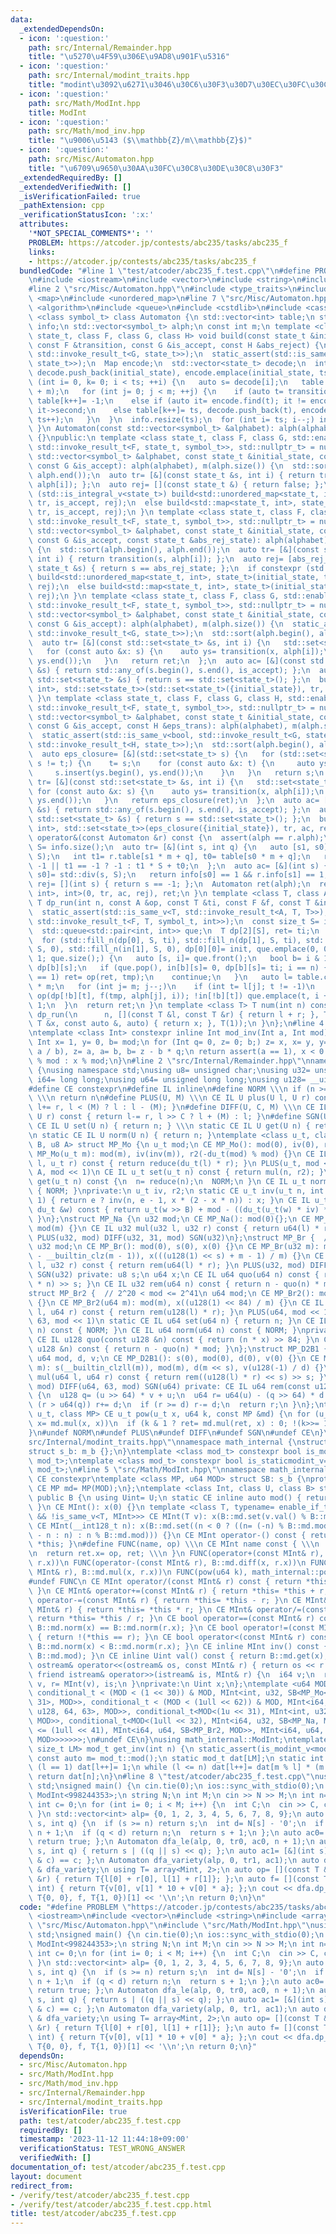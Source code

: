 ```yaml
---
data:
  _extendedDependsOn:
  - icon: ':question:'
    path: src/Internal/Remainder.hpp
    title: "\u5270\u4F59\u306E\u9AD8\u901F\u5316"
  - icon: ':question:'
    path: src/Internal/modint_traits.hpp
    title: "modint\u3092\u6271\u3046\u30C6\u30F3\u30D7\u30EC\u30FC\u30C8"
  - icon: ':question:'
    path: src/Math/ModInt.hpp
    title: ModInt
  - icon: ':question:'
    path: src/Math/mod_inv.hpp
    title: "\u9006\u5143 ($\\mathbb{Z}/m\\mathbb{Z}$)"
  - icon: ':question:'
    path: src/Misc/Automaton.hpp
    title: "\u6709\u9650\u30AA\u30FC\u30C8\u30DE\u30C8\u30F3"
  _extendedRequiredBy: []
  _extendedVerifiedWith: []
  _isVerificationFailed: true
  _pathExtension: cpp
  _verificationStatusIcon: ':x:'
  attributes:
    '*NOT_SPECIAL_COMMENTS*': ''
    PROBLEM: https://atcoder.jp/contests/abc235/tasks/abc235_f
    links:
    - https://atcoder.jp/contests/abc235/tasks/abc235_f
  bundledCode: "#line 1 \"test/atcoder/abc235_f.test.cpp\"\n#define PROBLEM \"https://atcoder.jp/contests/abc235/tasks/abc235_f\"\
    \n#include <iostream>\n#include <vector>\n#include <string>\n#include <array>\n\
    #line 2 \"src/Misc/Automaton.hpp\"\n#include <type_traits>\n#include <set>\n#include\
    \ <map>\n#include <unordered_map>\n#line 7 \"src/Misc/Automaton.hpp\"\n#include\
    \ <algorithm>\n#include <queue>\n#include <cstdlib>\n#include <cassert>\ntemplate\
    \ <class symbol_t> class Automaton {\n std::vector<int> table;\n std::vector<int8_t>\
    \ info;\n std::vector<symbol_t> alph;\n const int m;\n template <class Map, class\
    \ state_t, class F, class G, class H> void build(const state_t &initial_state,\
    \ const F &transition, const G &is_accept, const H &abs_reject) {\n  static_assert(std::is_same_v<bool,\
    \ std::invoke_result_t<G, state_t>>);\n  static_assert(std::is_same_v<bool, std::invoke_result_t<H,\
    \ state_t>>);\n  Map encode;\n  std::vector<state_t> decode;\n  int ts= 0;\n \
    \ decode.push_back(initial_state), encode.emplace(initial_state, ts++);\n  for\
    \ (int i= 0, k= 0; i < ts; ++i) {\n   auto s= decode[i];\n   table.resize(table.size()\
    \ + m);\n   for (int j= 0; j < m; ++j) {\n    if (auto t= transition(s, j); abs_reject(t))\
    \ table[k++]= -1;\n    else if (auto it= encode.find(t); it != encode.end()) table[k++]=\
    \ it->second;\n    else table[k++]= ts, decode.push_back(t), encode.emplace(t,\
    \ ts++);\n   }\n  }\n  info.resize(ts);\n  for (int i= ts; i--;) info[i]= is_accept(decode[i]);\n\
    \ }\n Automaton(const std::vector<symbol_t> &alphabet): alph(alphabet), m(alph.size())\
    \ {}\npublic:\n template <class state_t, class F, class G, std::enable_if_t<std::is_same_v<state_t,\
    \ std::invoke_result_t<F, state_t, symbol_t>>, std::nullptr_t> = nullptr> Automaton(const\
    \ std::vector<symbol_t> &alphabet, const state_t &initial_state, const F &transition,\
    \ const G &is_accept): alph(alphabet), m(alph.size()) {\n  std::sort(alph.begin(),\
    \ alph.end());\n  auto tr= [&](const state_t &s, int i) { return transition(s,\
    \ alph[i]); };\n  auto rej= [](const state_t &) { return false; };\n  if constexpr\
    \ (std::is_integral_v<state_t>) build<std::unordered_map<state_t, int>, state_t>(initial_state,\
    \ tr, is_accept, rej);\n  else build<std::map<state_t, int>, state_t>(initial_state,\
    \ tr, is_accept, rej);\n }\n template <class state_t, class F, class G, std::enable_if_t<std::is_same_v<state_t,\
    \ std::invoke_result_t<F, state_t, symbol_t>>, std::nullptr_t> = nullptr> Automaton(const\
    \ std::vector<symbol_t> &alphabet, const state_t &initial_state, const F &transition,\
    \ const G &is_accept, const state_t &abs_rej_state): alph(alphabet), m(alph.size())\
    \ {\n  std::sort(alph.begin(), alph.end());\n  auto tr= [&](const state_t &s,\
    \ int i) { return transition(s, alph[i]); };\n  auto rej= [abs_rej_state](const\
    \ state_t &s) { return s == abs_rej_state; };\n  if constexpr (std::is_integral_v<state_t>)\
    \ build<std::unordered_map<state_t, int>, state_t>(initial_state, tr, is_accept,\
    \ rej);\n  else build<std::map<state_t, int>, state_t>(initial_state, tr, is_accept,\
    \ rej);\n }\n template <class state_t, class F, class G, std::enable_if_t<std::is_same_v<std::set<state_t>,\
    \ std::invoke_result_t<F, state_t, symbol_t>>, std::nullptr_t> = nullptr> Automaton(const\
    \ std::vector<symbol_t> &alphabet, const state_t &initial_state, const F &transition,\
    \ const G &is_accept): alph(alphabet), m(alph.size()) {\n  static_assert(std::is_same_v<bool,\
    \ std::invoke_result_t<G, state_t>>);\n  std::sort(alph.begin(), alph.end());\n\
    \  auto tr= [&](const std::set<state_t> &s, int i) {\n   std::set<state_t> ret;\n\
    \   for (const auto &x: s) {\n    auto ys= transition(x, alph[i]);\n    ret.insert(ys.begin(),\
    \ ys.end());\n   }\n   return ret;\n  };\n  auto ac= [&](const std::set<state_t>\
    \ &s) { return std::any_of(s.begin(), s.end(), is_accept); };\n  auto rej= [](const\
    \ std::set<state_t> &s) { return s == std::set<state_t>(); };\n  build<std::map<std::set<state_t>,\
    \ int>, std::set<state_t>>(std::set<state_t>({initial_state}), tr, ac, rej);\n\
    \ }\n template <class state_t, class F, class G, class H, std::enable_if_t<std::is_same_v<std::set<state_t>,\
    \ std::invoke_result_t<F, state_t, symbol_t>>, std::nullptr_t> = nullptr> Automaton(const\
    \ std::vector<symbol_t> &alphabet, const state_t &initial_state, const F &transition,\
    \ const G &is_accept, const H &eps_trans): alph(alphabet), m(alph.size()) {\n\
    \  static_assert(std::is_same_v<bool, std::invoke_result_t<G, state_t>>);\n  static_assert(std::is_same_v<std::set<state_t>,\
    \ std::invoke_result_t<H, state_t>>);\n  std::sort(alph.begin(), alph.end());\n\
    \  auto eps_closure= [&](std::set<state_t> s) {\n   for (std::set<state_t> t;\
    \ s != t;) {\n    t= s;\n    for (const auto &x: t) {\n     auto ys= eps_trans(x);\n\
    \     s.insert(ys.begin(), ys.end());\n    }\n   }\n   return s;\n  };\n  auto\
    \ tr= [&](const std::set<state_t> &s, int i) {\n   std::set<state_t> ret;\n  \
    \ for (const auto &x: s) {\n    auto ys= transition(x, alph[i]);\n    ret.insert(ys.begin(),\
    \ ys.end());\n   }\n   return eps_closure(ret);\n  };\n  auto ac= [&](const std::set<state_t>\
    \ &s) { return std::any_of(s.begin(), s.end(), is_accept); };\n  auto rej= [](const\
    \ std::set<state_t> &s) { return s == std::set<state_t>(); };\n  build<std::map<std::set<state_t>,\
    \ int>, std::set<state_t>>(eps_closure({initial_state}), tr, ac, rej);\n }\n Automaton\
    \ operator&(const Automaton &r) const {\n  assert(alph == r.alph);\n  const int\
    \ S= info.size();\n  auto tr= [&](int s, int q) {\n   auto [s1, s0]= std::div(s,\
    \ S);\n   int t1= r.table[s1 * m + q], t0= table[s0 * m + q];\n   return t0 ==\
    \ -1 || t1 == -1 ? -1 : t1 * S + t0;\n  };\n  auto ac= [&](int s) {\n   auto [s1,\
    \ s0]= std::div(s, S);\n   return info[s0] == 1 && r.info[s1] == 1;\n  };\n  auto\
    \ rej= [](int s) { return s == -1; };\n  Automaton ret(alph);\n  return ret.build<std::unordered_map<int,\
    \ int>, int>(0, tr, ac, rej), ret;\n }\n template <class T, class A, class F>\
    \ T dp_run(int n, const A &op, const T &ti, const F &f, const T &init) const {\n\
    \  static_assert(std::is_same_v<T, std::invoke_result_t<A, T, T>>);\n  static_assert(std::is_same_v<T,\
    \ std::invoke_result_t<F, T, symbol_t, int>>);\n  const size_t S= info.size();\n\
    \  std::queue<std::pair<int, int>> que;\n  T dp[2][S], ret= ti;\n  bool in[2][S];\n\
    \  for (std::fill_n(dp[0], S, ti), std::fill_n(dp[1], S, ti), std::fill_n(in[0],\
    \ S, 0), std::fill_n(in[1], S, 0), dp[0][0]= init, que.emplace(0, 0), in[0][0]=\
    \ 1; que.size();) {\n   auto [s, i]= que.front();\n   bool b= i & 1;\n   T tmp=\
    \ dp[b][s];\n   if (que.pop(), in[b][s]= 0, dp[b][s]= ti; i == n) {\n    if (info[s]\
    \ == 1) ret= op(ret, tmp);\n    continue;\n   }\n   auto l= table.cbegin() + s\
    \ * m;\n   for (int j= m; j--;)\n    if (int t= l[j]; t != -1)\n     if (dp[!b][t]=\
    \ op(dp[!b][t], f(tmp, alph[j], i)); !in[!b][t]) que.emplace(t, i + 1), in[!b][t]=\
    \ 1;\n  }\n  return ret;\n }\n template <class T> T num(int n) const {\n  return\
    \ dp_run(\n      n, [](const T &l, const T &r) { return l + r; }, T(), [](const\
    \ T &x, const auto &, auto) { return x; }, T(1));\n }\n};\n#line 4 \"src/Math/mod_inv.hpp\"\
    \ntemplate <class Int> constexpr inline Int mod_inv(Int a, Int mod) {\n static_assert(std::is_signed_v<Int>);\n\
    \ Int x= 1, y= 0, b= mod;\n for (Int q= 0, z= 0; b;) z= x, x= y, y= z - y * (q=\
    \ a / b), z= a, a= b, b= z - b * q;\n return assert(a == 1), x < 0 ? mod - (-x)\
    \ % mod : x % mod;\n}\n#line 2 \"src/Internal/Remainder.hpp\"\nnamespace math_internal\
    \ {\nusing namespace std;\nusing u8= unsigned char;\nusing u32= unsigned;\nusing\
    \ i64= long long;\nusing u64= unsigned long long;\nusing u128= __uint128_t;\n\
    #define CE constexpr\n#define IL inline\n#define NORM \\\n if (n >= mod) n-= mod;\
    \ \\\n return n\n#define PLUS(U, M) \\\n CE IL U plus(U l, U r) const { return\
    \ l+= r, l < (M) ? l : l - (M); }\n#define DIFF(U, C, M) \\\n CE IL U diff(U l,\
    \ U r) const { return l-= r, l >> C ? l + (M) : l; }\n#define SGN(U) \\\n static\
    \ CE IL U set(U n) { return n; } \\\n static CE IL U get(U n) { return n; } \\\
    \n static CE IL U norm(U n) { return n; }\ntemplate <class u_t, class du_t, u8\
    \ B, u8 A> struct MP_Mo {\n u_t mod;\n CE MP_Mo(): mod(0), iv(0), r2(0) {}\n CE\
    \ MP_Mo(u_t m): mod(m), iv(inv(m)), r2(-du_t(mod) % mod) {}\n CE IL u_t mul(u_t\
    \ l, u_t r) const { return reduce(du_t(l) * r); }\n PLUS(u_t, mod << 1)\n DIFF(u_t,\
    \ A, mod << 1)\n CE IL u_t set(u_t n) const { return mul(n, r2); }\n CE IL u_t\
    \ get(u_t n) const {\n  n= reduce(n);\n  NORM;\n }\n CE IL u_t norm(u_t n) const\
    \ { NORM; }\nprivate:\n u_t iv, r2;\n static CE u_t inv(u_t n, int e= 6, u_t x=\
    \ 1) { return e ? inv(n, e - 1, x * (2 - x * n)) : x; }\n CE IL u_t reduce(const\
    \ du_t &w) const { return u_t(w >> B) + mod - ((du_t(u_t(w) * iv) * mod) >> B);\
    \ }\n};\nstruct MP_Na {\n u32 mod;\n CE MP_Na(): mod(0){};\n CE MP_Na(u32 m):\
    \ mod(m) {}\n CE IL u32 mul(u32 l, u32 r) const { return u64(l) * r % mod; }\n\
    \ PLUS(u32, mod) DIFF(u32, 31, mod) SGN(u32)\n};\nstruct MP_Br {  // mod < 2^31\n\
    \ u32 mod;\n CE MP_Br(): mod(0), s(0), x(0) {}\n CE MP_Br(u32 m): mod(m), s(95\
    \ - __builtin_clz(m - 1)), x(((u128(1) << s) + m - 1) / m) {}\n CE IL u32 mul(u32\
    \ l, u32 r) const { return rem(u64(l) * r); }\n PLUS(u32, mod) DIFF(u32, 31, mod)\
    \ SGN(u32) private: u8 s;\n u64 x;\n CE IL u64 quo(u64 n) const { return (u128(x)\
    \ * n) >> s; }\n CE IL u32 rem(u64 n) const { return n - quo(n) * mod; }\n};\n\
    struct MP_Br2 {  // 2^20 < mod <= 2^41\n u64 mod;\n CE MP_Br2(): mod(0), x(0)\
    \ {}\n CE MP_Br2(u64 m): mod(m), x((u128(1) << 84) / m) {}\n CE IL u64 mul(u64\
    \ l, u64 r) const { return rem(u128(l) * r); }\n PLUS(u64, mod << 1)\n DIFF(u64,\
    \ 63, mod << 1)\n static CE IL u64 set(u64 n) { return n; }\n CE IL u64 get(u64\
    \ n) const { NORM; }\n CE IL u64 norm(u64 n) const { NORM; }\nprivate:\n u64 x;\n\
    \ CE IL u128 quo(const u128 &n) const { return (n * x) >> 84; }\n CE IL u64 rem(const\
    \ u128 &n) const { return n - quo(n) * mod; }\n};\nstruct MP_D2B1 {\n u8 s;\n\
    \ u64 mod, d, v;\n CE MP_D2B1(): s(0), mod(0), d(0), v(0) {}\n CE MP_D2B1(u64\
    \ m): s(__builtin_clzll(m)), mod(m), d(m << s), v(u128(-1) / d) {}\n CE IL u64\
    \ mul(u64 l, u64 r) const { return rem((u128(l) * r) << s) >> s; }\n PLUS(u64,\
    \ mod) DIFF(u64, 63, mod) SGN(u64) private: CE IL u64 rem(const u128 &u) const\
    \ {\n  u128 q= (u >> 64) * v + u;\n  u64 r= u64(u) - (q >> 64) * d - d;\n  if\
    \ (r > u64(q)) r+= d;\n  if (r >= d) r-= d;\n  return r;\n }\n};\ntemplate <class\
    \ u_t, class MP> CE u_t pow(u_t x, u64 k, const MP &md) {\n for (u_t ret= md.set(1);;\
    \ x= md.mul(x, x))\n  if (k & 1 ? ret= md.mul(ret, x) : 0; !(k>>= 1)) return ret;\n\
    }\n#undef NORM\n#undef PLUS\n#undef DIFF\n#undef SGN\n#undef CE\n}\n#line 3 \"\
    src/Internal/modint_traits.hpp\"\nnamespace math_internal {\nstruct m_b {};\n\
    struct s_b: m_b {};\n}\ntemplate <class mod_t> constexpr bool is_modint_v= std::is_base_of_v<math_internal::m_b,\
    \ mod_t>;\ntemplate <class mod_t> constexpr bool is_staticmodint_v= std::is_base_of_v<math_internal::s_b,\
    \ mod_t>;\n#line 5 \"src/Math/ModInt.hpp\"\nnamespace math_internal {\n#define\
    \ CE constexpr\ntemplate <class MP, u64 MOD> struct SB: s_b {\nprotected:\n static\
    \ CE MP md= MP(MOD);\n};\ntemplate <class Int, class U, class B> struct MInt:\
    \ public B {\n using Uint= U;\n static CE inline auto mod() { return B::md.mod;\
    \ }\n CE MInt(): x(0) {}\n template <class T, typename= enable_if_t<is_modint_v<T>\
    \ && !is_same_v<T, MInt>>> CE MInt(T v): x(B::md.set(v.val() % B::md.mod)) {}\n\
    \ CE MInt(__int128_t n): x(B::md.set((n < 0 ? ((n= (-n) % B::md.mod) ? B::md.mod\
    \ - n : n) : n % B::md.mod))) {}\n CE MInt operator-() const { return MInt() -\
    \ *this; }\n#define FUNC(name, op) \\\n CE MInt name const { \\\n  MInt ret; \\\
    \n  return ret.x= op, ret; \\\n }\n FUNC(operator+(const MInt& r), B::md.plus(x,\
    \ r.x))\n FUNC(operator-(const MInt& r), B::md.diff(x, r.x))\n FUNC(operator*(const\
    \ MInt& r), B::md.mul(x, r.x))\n FUNC(pow(u64 k), math_internal::pow(x, k, B::md))\n\
    #undef FUNC\n CE MInt operator/(const MInt& r) const { return *this * r.inv();\
    \ }\n CE MInt& operator+=(const MInt& r) { return *this= *this + r; }\n CE MInt&\
    \ operator-=(const MInt& r) { return *this= *this - r; }\n CE MInt& operator*=(const\
    \ MInt& r) { return *this= *this * r; }\n CE MInt& operator/=(const MInt& r) {\
    \ return *this= *this / r; }\n CE bool operator==(const MInt& r) const { return\
    \ B::md.norm(x) == B::md.norm(r.x); }\n CE bool operator!=(const MInt& r) const\
    \ { return !(*this == r); }\n CE bool operator<(const MInt& r) const { return\
    \ B::md.norm(x) < B::md.norm(r.x); }\n CE inline MInt inv() const { return mod_inv<Int>(val(),\
    \ B::md.mod); }\n CE inline Uint val() const { return B::md.get(x); }\n friend\
    \ ostream& operator<<(ostream& os, const MInt& r) { return os << r.val(); }\n\
    \ friend istream& operator>>(istream& is, MInt& r) {\n  i64 v;\n  return is >>\
    \ v, r= MInt(v), is;\n }\nprivate:\n Uint x;\n};\ntemplate <u64 MOD> using ModInt=\
    \ conditional_t < (MOD < (1 << 30)) & MOD, MInt<int, u32, SB<MP_Mo<u32, u64, 32,\
    \ 31>, MOD>>, conditional_t < (MOD < (1ull << 62)) & MOD, MInt<i64, u64, SB<MP_Mo<u64,\
    \ u128, 64, 63>, MOD>>, conditional_t<MOD<(1u << 31), MInt<int, u32, SB<MP_Na,\
    \ MOD>>, conditional_t<MOD<(1ull << 32), MInt<i64, u32, SB<MP_Na, MOD>>, conditional_t<MOD\
    \ <= (1ull << 41), MInt<i64, u64, SB<MP_Br2, MOD>>, MInt<i64, u64, SB<MP_D2B1,\
    \ MOD>>>>>>>;\n#undef CE\n}\nusing math_internal::ModInt;\ntemplate <class mod_t,\
    \ size_t LM> mod_t get_inv(int n) {\n static_assert(is_modint_v<mod_t>);\n static\
    \ const auto m= mod_t::mod();\n static mod_t dat[LM];\n static int l= 1;\n if\
    \ (l == 1) dat[l++]= 1;\n while (l <= n) dat[l++]= dat[m % l] * (m - m / l);\n\
    \ return dat[n];\n}\n#line 8 \"test/atcoder/abc235_f.test.cpp\"\nusing namespace\
    \ std;\nsigned main() {\n cin.tie(0);\n ios::sync_with_stdio(0);\n using Mint=\
    \ ModInt<998244353>;\n string N;\n int M;\n cin >> N >> M;\n int n= N.length();\n\
    \ int c= 0;\n for (int i= 0; i < M; i++) {\n  int C;\n  cin >> C, c|= 1 << C;\n\
    \ }\n std::vector<int> alp= {0, 1, 2, 3, 4, 5, 6, 7, 8, 9};\n auto tr0= [&](int\
    \ s, int q) {\n  if (s >= n) return s;\n  int d= N[s] - '0';\n  if (q > d) return\
    \ n + 1;\n  if (q < d) return n;\n  return s + 1;\n };\n auto ac0= [&](int) {\
    \ return true; };\n Automaton dfa_le(alp, 0, tr0, ac0, n + 1);\n auto tr1= [&](int\
    \ s, int q) { return s | ((q || s) << q); };\n auto ac1= [&](int s) { return (s\
    \ & c) == c; };\n Automaton dfa_variety(alp, 0, tr1, ac1);\n auto dfa= dfa_le\
    \ & dfa_variety;\n using T= array<Mint, 2>;\n auto op= [](const T &l, const T\
    \ &r) { return T{l[0] + r[0], l[1] + r[1]}; };\n auto f= [](const T &v, int a,\
    \ int) { return T{v[0], v[1] * 10 + v[0] * a}; };\n cout << dfa.dp_run(n, op,\
    \ T{0, 0}, f, T{1, 0})[1] << '\\n';\n return 0;\n}\n"
  code: "#define PROBLEM \"https://atcoder.jp/contests/abc235/tasks/abc235_f\"\n#include\
    \ <iostream>\n#include <vector>\n#include <string>\n#include <array>\n#include\
    \ \"src/Misc/Automaton.hpp\"\n#include \"src/Math/ModInt.hpp\"\nusing namespace\
    \ std;\nsigned main() {\n cin.tie(0);\n ios::sync_with_stdio(0);\n using Mint=\
    \ ModInt<998244353>;\n string N;\n int M;\n cin >> N >> M;\n int n= N.length();\n\
    \ int c= 0;\n for (int i= 0; i < M; i++) {\n  int C;\n  cin >> C, c|= 1 << C;\n\
    \ }\n std::vector<int> alp= {0, 1, 2, 3, 4, 5, 6, 7, 8, 9};\n auto tr0= [&](int\
    \ s, int q) {\n  if (s >= n) return s;\n  int d= N[s] - '0';\n  if (q > d) return\
    \ n + 1;\n  if (q < d) return n;\n  return s + 1;\n };\n auto ac0= [&](int) {\
    \ return true; };\n Automaton dfa_le(alp, 0, tr0, ac0, n + 1);\n auto tr1= [&](int\
    \ s, int q) { return s | ((q || s) << q); };\n auto ac1= [&](int s) { return (s\
    \ & c) == c; };\n Automaton dfa_variety(alp, 0, tr1, ac1);\n auto dfa= dfa_le\
    \ & dfa_variety;\n using T= array<Mint, 2>;\n auto op= [](const T &l, const T\
    \ &r) { return T{l[0] + r[0], l[1] + r[1]}; };\n auto f= [](const T &v, int a,\
    \ int) { return T{v[0], v[1] * 10 + v[0] * a}; };\n cout << dfa.dp_run(n, op,\
    \ T{0, 0}, f, T{1, 0})[1] << '\\n';\n return 0;\n}"
  dependsOn:
  - src/Misc/Automaton.hpp
  - src/Math/ModInt.hpp
  - src/Math/mod_inv.hpp
  - src/Internal/Remainder.hpp
  - src/Internal/modint_traits.hpp
  isVerificationFile: true
  path: test/atcoder/abc235_f.test.cpp
  requiredBy: []
  timestamp: '2023-11-12 11:44:18+09:00'
  verificationStatus: TEST_WRONG_ANSWER
  verifiedWith: []
documentation_of: test/atcoder/abc235_f.test.cpp
layout: document
redirect_from:
- /verify/test/atcoder/abc235_f.test.cpp
- /verify/test/atcoder/abc235_f.test.cpp.html
title: test/atcoder/abc235_f.test.cpp
---
```

